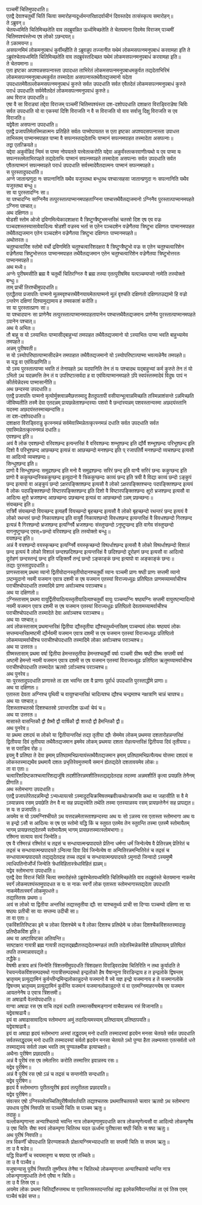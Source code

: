 
पञ्चमीं चितिमुपदधाति॥  
एतद्वै देवाश्चतुर्थीं चितिं चित्वा समारोहन्यदूर्ध्वमन्तरिक्षादर्वाचीनं दिवस्तदेव तत्संस्कृत्य समारोहन्॥  
ते ऽब्रुवन्॥  
चेतयध्वमिति चितिमिच्छतेति वाव तदब्रुवन्नित ऊर्ध्वमिच्छतेति ते चेतयमाना दिवमेव विराजम् पञ्चमीं चितिमपश्यंस्तेभ्य एष लोको ऽछन्दयत्॥  
ते ऽकामयन्त॥  
असपत्नमिमं लोकमनुपबाधं कुर्वीमहीति ते ऽब्रुवन्नुप तज्जानीत यथेमं लोकमसपत्नमनुपबाधं करवामहा इति ते ऽब्रुवंश्चेतयध्वमिति चितिमिच्छतेति वाव तदब्रुवंस्तदिच्छत यथेमं लोकमसपत्नमनुपबाधं करवामहा इति॥  
ते चेतयमानाः॥  
एता इष्टका अपश्यन्नसपत्नास्ता उपादधत ताभिरेतं लोकमसपत्नमनुपबाधमकुर्वत तद्यदेताभिरिमं लोकमसपत्नमनुपबाधमकुर्वत तस्मादेता असपत्नास्तथेवैतद्यजमानो यदेता उपदधातमेवैतल्लोकमसपत्नमनुपबाधं कुरुते सर्वत उपदधाति सर्वत एवैतदेतं लोकमसपत्नमनुपबाधं कुरुते परार्ध उपदधाति सर्वमेवैतदेतं लोकमसपत्नमनुपवाधं कुरुते॥  
अथ विराज उपदधाति॥  
एषा वै सा विराड्यां तद्देवा विराजम् पञ्चमीं चितिमपश्यंस्ता दश-दशोपदधाति दशाक्षरा विराड्विराडेषा चिविः सर्वत उपदधाति यो वा एकस्यां दिशि विराजति न वै स विराजति यो वाव सर्वासु दिक्षु विराजति स एव विराजति॥  
यद्वेवैता असपत्ना उपदधाति॥  
एतद्वै प्रजापतिमेतस्मिन्नात्मनः प्रतिहिते सर्वतः पाप्मोपायतत स एता इष्टका अपश्यदसपत्नास्ता उपाधत्त ताभिस्तम् पाप्मानमपाहत पाप्मा वै सपत्नस्तद्यदेताभिः पाप्मानं सपत्नमपाहत तस्मादेता असपत्नाः॥  
तद्वा एतत्क्रियते॥  
यद्देवा अकुर्वन्निदं न्विमं स पाप्मा नोपयतते यत्त्वेतत्करोति यद्देवा अकुर्वंस्तत्करवाणीत्यथो य एव पाप्मा यः सपत्नस्तमेताभिरपहते तद्यदेताभिः पाप्मानं सपत्नमपहते तस्मादेता असपत्नाः सर्वत उपदधाति सर्वत एवैतत्पाप्मानं सपत्नमपहते परार्ध उपदधाति सर्वस्मादेवैतदात्मनः पाप्मानं सपत्नमपहते॥  
स पुरस्तादुपदधाति॥  
अग्ने जातान्प्रणुदा नः सपत्नानिति यथैव यजुस्तथा बन्धुरथ पश्चात्सहसा जातान्प्रणुदा नः सपत्नानिति यथैव यजुस्तथा बन्धुः॥  
सा या पुरस्तादग्निः सा॥  
या पश्चादग्निः साग्निनैव तत्पुरस्तात्पाप्मानमपाहताग्निना पश्चात्तथैवैतद्यजमानो ऽग्निनैव पुरस्तात्पाप्मानमपहते ऽग्निना पश्चात्॥  
अथ दक्षिणतः॥  
षोडशी स्तोम ओजो द्रविणमित्येकादशाक्षरा वै त्रिष्टुप्त्रैष्टुभमन्तरिक्षं चतस्रो दिश एष एव वज्रः पञ्चदशस्तस्यासावेवादित्यः षोडशी वज्रस्य भर्ता स एतेन पञ्चदशेन वज्रेणैतया त्रिष्टुभा दक्षिणतः पाप्मानमपाहत तथैवैतद्यजमान एतेन पञ्चदशेन वज्रेणैतया त्रिष्टुभा दक्षिणतः पाप्मानमपहते॥  
अथोत्तरतः॥  
चतुश्चत्वारिंश स्तोमो वर्चो द्रविणमिति चतुश्चत्वारिंशदक्षरा वै त्रिष्टुप्त्रैष्टुभो वज्रः स एतेन चतुश्चत्वारिंशेन वज्रेणैतया त्रिष्टुभोत्तरतः पाप्मानमपाहत तथैवैतद्यजमान एतेन चतुश्चत्वारिंशेन वज्रेणैतया त्रिष्टुभोत्तरतः पाप्मानमपहते॥  
अथ मध्ये॥  
अग्नेः पुरीषमसीति ब्रह्म वै चतुर्थी चितिरग्निरु वै ब्रह्म तस्या एतत्पुरीषमिव यत्पञ्चम्यप्सो नामेति तस्योक्तो बन्धुः॥  
ताम् प्राचीं तिरश्चीमुपदधाति॥  
एतद्धैतया प्रजापतिः पाप्मनो मूलमवृश्चत्तथैवैनयायमेतत्पाप्मनो मूलं वृश्चति दक्षिणतो दक्षिणतउद्यामो हि वज्रो ऽन्तरेण दक्षिणां दिश्यामुद्यामाय ह तमवकाशं करोति॥  
सा या पुरस्तात्प्राणः सा॥  
या पश्चादपानः सा प्राणेनैव तत्पुरस्तात्पाप्मानमपाहतापानेन पश्चात्तथैवैतद्यजमानः प्राणेनैव पुरस्तात्पाप्मानमपहते ऽपानेन पश्चात्॥  
अथ ये अभितः॥  
तौ बाहू स यो ऽस्याभितः पाप्मासीद्बाहुभ्यां तमपाहत तथैवैतद्यजमानो यो ऽस्याभितः पाप्मा भवति बाहुभ्यामेव तमपहते॥  
अन्नम् पुरीषवती॥  
स यो ऽस्योपरिष्ठात्पाप्मासीदन्नेन तमपाहात तथैवैतद्यजमानो यो ऽस्योपरिष्टात्पाप्मा भवत्यन्नेनैव तमपहते॥  
स यद्ध वा एवंवित्प्राणिति॥  
यो ऽस्य पुरस्तात्पाप्मा भवति तं तेनापहते ऽथ यदपानिति तेन तं यः पश्चादथ यद्बाहुभ्यां कर्म कुरुते तेन तं यो ऽभितो ऽथ यदन्नमत्ति तेन तं य उपरिष्टात्सर्वदा ह वा एवंवित्पाप्मानमपहते ऽपि स्वपंस्तस्मादेवं विदुषः पापं न कीर्तयेन्नेदस्य पाप्मासानीति॥  
अथ छन्दस्या उपदधाति॥  
एतद्वै प्रजापतिः पाप्मनो मृत्योर्मुक्त्वान्नमैछत्तस्मादु हैतदुपतापी वसीयान्भूत्वान्नमिच्छति तस्मिन्नाशंसन्ते ऽन्नमिच्छति जीविष्यतीति तस्मै देवा एतदन्नम् प्रायछन्नेताश्छन्दस्याः पशवो वै छन्दांस्यन्नम् पशवस्तान्यस्मा अछदयंस्तानि यदस्मा अछदयंस्तस्माच्छन्दांसि॥  
ता दश-दशोपदधाति॥  
दशाक्षरा विराड्विराडु कृत्स्नमन्नं सर्वमेवास्मिन्नेतत्कृत्स्नमन्नं दधाति सर्वत उपदधाति सर्वत एवास्मिन्नेतत्कृत्स्नमन्नं दधाति॥  
एवश्छन्द इति॥  
अयं वै लोक एवश्छन्दो वरिवश्छन्द इत्यन्तरिक्षं वै वरिवश्छन्दः शम्भूश्छन्द इति द्यौर्वै शम्भूश्छन्दः परिभूश्छन्द इति दिशो वै परिभूश्छन्द आछच्छन्द इत्यन्नं वा आछच्छन्दो मनश्छन्द इति प् रजापतिर्वै मनश्छन्दो व्यचश्छन्द इत्यसौ वा आदित्यो व्यचश्छन्दः॥  
सिन्धुश्छन्द इति॥  
प्राणो वै सिन्धुश्छन्दः समुद्रश्छन्द इति मनो वै समुद्रश्छन्दः सरिरं छन्द इति वाग्वै सरिरं छन्दः ककुप्छन्द इति प्राणो वै ककुप्छन्दस्त्रिककुप्छन्द इत्युदानो वै त्रिककुप्छन्दः काव्यं छन्द इति त्रयी वै विद्या काव्यं छन्दो ऽङ्कुपं छन्द इत्यापो वा अङ्कुपं छन्दो ऽक्षरपङ्क्तिश्छन्द इत्यसौ वै लोको ऽक्षरपङ्क्तिश्चन्दः पदपङ्क्तिश्छन्द इत्ययं वै लोकः पदपङ्क्तिश्छन्दो विष्टारपङ्क्तिश्छन्द इति दिशो वै विष्टारपङ्क्तिश्छन्दः क्षुरो भ्रजश्छन्द इत्यसौ वा आदित्यः क्षुरो भ्रजश्छन्द आछच्छन्दः प्रछच्छन्द इत्यन्नं वा आछच्छन्दो ऽन्नम् प्रछच्छन्दः॥  
संयच्छन्द इति॥  
रात्रिर्वै संयच्छन्दो वियच्छन्द इत्यहर्वै वियच्छन्दो बृहच्छन्द इत्यसौ वै लोको बृहच्छन्दो रथन्तरं छन्द इत्ययं वै लोको रथन्तरं छन्दो निकायश्छन्द इति वायुर्वै निकायश्छन्दो विवधश्छन्द इत्यन्तरिक्षं वै विवधश्छन्दो गिरश्छन्द इत्यन्नं वै गिरश्छन्दो भ्रजश्छन्द इत्यग्निर्वै भ्रजश्छन्दः संस्तुप्छन्दो ऽनुष्टुप्छन्द इति वागेव संस्तुप्छन्दो वागनुष्टुप्छन्द एवस्=छन्दो वरिवश्छन्द इति तस्योक्तो बन्धुः॥  
वयश्छन्द इति॥  
अन्नं वै वयश्छन्दो वयस्कृच्छन्द इत्यग्निर्वै वयस्कृच्छन्दो विष्पर्धाश्छन्द इत्यसौ वै लोको विष्पर्धाश्छन्दो विशालं छन्द इत्ययं वै लोको विशालं छन्दश्छदिश्छन्द इत्यन्तरिक्षं वै छदिश्छन्दो दूरोहणं छन्द इत्यसौ वा आदित्यो दूरोहणं छन्दस्तन्द्रं छन्द इति पङ्क्तिर्वै तन्द्रं छन्दो ऽङ्काङ्कं छन्द इत्यापो वा अङ्काङ्कं छन्दः॥  
तद्याः पुरस्तादुपदधाति॥  
प्राणस्तासाम् प्रथमा व्यानो द्वितीयोदानस्तृतीयोदानश्चतुर्थी व्यानः पञ्चमी प्राणः षष्ठी प्राणः सप्तमी व्यानो ऽष्टम्युदानो नवमी यजमान एवात्र दशमी स एष यजमान एतस्यां विराज्यध्यूढः प्रतिष्ठितः प्राणमय्यामर्वाचीश्च पराचीश्चोपदधाति तस्मादिमे प्राणा अर्वाञ्चश्च पराञ्चश्च॥  
अथ या दक्षिणतो॥  
ऽग्निस्तासाम् प्रथमा वायुर्द्वितीयादित्यस्तृतीयादित्यश्चतुर्थी वायुः पञ्चम्यग्निः षष्ठ्यग्निः सप्तमी वायुरष्टम्यादित्यो नवमी यजमान एवात्र दशमी स एष यजमान एतस्यां विराज्यधूढः प्रतिष्ठितो देवतामय्यामर्वाचीश्च पराचीश्चोपदधाति तस्मादेते देवा अर्वाञ्चश्च पराञ्चश्च॥  
अथ याः पश्चात्॥  
अयं लोकस्तासाम् प्रथमान्तरिक्षं द्वितीया द्यौस्तृतीया द्यौश्चतुर्थ्यन्तरिक्षम् पञ्चम्ययं लोकः षष्ठ्ययं लोकः सप्तम्यन्तरिक्षमष्टमी द्यौर्नवमी यजमान एवात्र दशमी स एष यजमान एतस्यां विराज्यध्यूढः प्रतिष्ठितो लोकमय्यामर्वाचीश्च पराचीश्चोपदधाति तस्मादिमे लोका अर्वाञ्चश्च पराञ्चश्च॥  
अथ या उत्तरतः॥  
ग्रीष्मस्तासाम् प्रथमा वर्षा द्वितीया हेमन्तस्तृतीया हेमन्तश्चतुर्थी वर्षाः पञ्चमी ग्रीष्मः षष्ठी ग्रीष्मः सप्तमी वर्षा अष्टमी हेमन्तो नवमी यजमान एवात्र दशमी स एष यजमान एतस्यां विराज्यध्यूढः प्रतिष्ठित ऋतुमय्यामर्वाचीश्च पराचीश्चोपदधाति तस्मादेत ऋतवो ऽर्वाञ्चश्च पराञ्चश्च॥  
अथ पुनरेव॥  
याः पुरस्तादुपदधाति प्राणास्ते ता दश भवन्ति दश वै प्राणाः पूर्वार्ध उपदधाति पुरस्ताद्धीमे प्राणाः॥  
अथ या दक्षिणतः॥  
एतास्ता देवता अग्निश्च पृथिवी च वायुश्चान्तरिक्षं चादित्यश्च द्यौश्च चन्द्रमाश्च नक्षत्राणि चान्नं चापश्च॥  
अथ याः पश्चात्॥  
दिशस्ताश्चतस्रो दिशश्चतस्रो ऽवान्तरदिश ऊर्ध्वा चेयं च॥  
अथ या उत्तरतः॥  
मासास्ते वासन्तिकौ द्वौ ग्रैष्मौ द्वौ वार्षिकौ द्वौ शारदौ द्वौ हैमन्तिकौ द्वौ॥  
अथ पुनरेव॥  
या प्रथमा दशदयं स लोको या द्वितीयान्तरिक्षं तद्या तृतीया द्यौः सेममेव लोकम् प्रथमया दशतारोहन्नन्तरिक्षं द्वितीयया दिवं तृतीयया तथैवैतद्यजमान इममेव लोकम् प्रथमया दशता रोहत्यन्तरिक्षं द्वितीयया दिवं तृतीयया॥  
स स पराङिव रोहः॥  
इयमु वै प्रतिष्ठा ते देवा इमाम् प्रतिष्ठामभिप्रत्यायंस्तथैवैतद्यजमान इमाम् प्रतिष्ठामभिप्रत्यैत्यथ योत्तमा दशदयं स लोकस्तस्माद्यथैव प्रथमायै दशतः प्रभृतिरेवमुत्तमायै समानं ह्येतद्यदेते दशतावयमेव लोकः॥  
ता वा एताः॥  
चत्वारिंशदिष्टकाश्चत्वारिंशद्यजूंषि तदशीतिरन्नमशीतिस्तद्यद्यदेतदाह तदस्मा अन्नमशीतिं कृत्वा प्रयछति तेनैनम् प्रीणाति॥  
अथ स्तोमभागा उपदधाति॥  
एतद्वै प्रजापतेरेतदन्नमिन्द्रो ऽभ्यध्यायत्सो ऽस्मादुदचिक्रमिषत्तमब्रवीत्कथोत्क्रामसि कथा मा जहासीति स वै मे ऽस्यान्नस्य रसम् प्रयछेति तेन वै मा सह प्रपद्यस्वेति तथेति तस्मा एतस्यान्नस्य रसम् प्रायछत्तेनैनं सह प्रापद्यत॥  
स यः स प्रजापतिः॥  
अयमेव स यो ऽयमग्निश्चीयते ऽथ यत्तदन्नमेतास्ताश्छन्दस्या अथ यः सो ऽन्नस्य रस एतास्ता स्तोमभागा अथ यः स इन्द्रो ऽसौ स आदित्यः स एष एव स्तोमो यद्धि किं च स्तुवत एतमेव तेन स्तुवन्ति तस्मा एतस्मै स्तोमायैतम् भागम् प्रायछत्तद्यदेतस्मै स्तोमायैतम् भागम् प्रायछत्तस्मात्स्तोमभागाः॥  
रश्मिना सत्याय सत्यं जिन्वेति॥  
एष वै रश्मिरन्नं रश्मिरेतं च तद्रसं च सन्धायात्मन्प्रपादयते प्रेतिना धर्मणा धर्मं जिन्वेत्येष वै प्रेतिरन्नम् प्रेतिरेतं च तद्रसं च सन्धायात्मन्प्रपादयते ऽन्वित्या दिवा दिवं जिन्वेत्येष वा अन्वितिरन्नमन्वितिरेतं च तद्रसं च सन्धायात्मन्प्रपादयते तद्यद्यदेतदाह तच्च तद्रसं च सन्धायात्मन्प्रपादयते ऽमुनादो जिन्वादो ऽस्यमुष्मै त्वाधिपतिनोर्जोर्जं जिन्वेति त्रेधाविहितास्त्रेधाविहितं ह्यन्नम्॥  
यद्वेव स्तोमभागा उपदधाति॥  
एतद्वै देवा विराजं चितिं चित्वा समारोहंस्ते ऽब्रुवंश्चेतयध्वमिति चितिमिच्छतेति वाव तदब्रुवंस्ते चेतयमाना नाकमेव स्वर्गं लोकमपश्यंस्तमुपादधत स यः स नाकः स्वर्गो लोक एतास्ता स्तोमभागास्तद्यदेता उपदधाति नाकमेवैतत्स्वर्गं लोकमुपधत्ते॥  
तद्यास्तिस्रः प्रथमाः॥  
अयं स लोको या द्वितीया अन्तरिक्षं तद्यास्तृतीया द्यौः सा याश्चतुर्थ्यः प्राची सा दिग्याः पञ्चम्यो दक्षिणा सा याः षष्ठ्यः प्रतीची सा याः सप्तम्य उदीची सा॥  
ता वा एताः॥  
एकविंशतिरिष्टका इमे च लोका दिशश्चेमे च वै लोका दिशश्च प्रतिष्ठेमे च लोका दिशश्चैकविंशस्तस्मादाहुः प्रतिष्ठैकविंश इति॥  
अथ या अष्टाविष्टका अतियन्ति॥  
साष्टाक्षरा गायत्री ब्रह्म गायत्री तद्यत्तद्ब्रह्मैतत्तद्यदेतन्मण्डलं तपति तदेतस्मिन्नेकविंशे प्रतिष्ठायाम् प्रतिष्ठितं तपति तस्मान्नावपद्यते॥  
तद्धैके॥  
वेषश्रीः क्षत्राय क्षत्रं जिन्वेति त्रिंशत्तमीमुपदधति त्रिंशदक्षरा विराड्विराडेषा चितिरिति न तथा कुर्यादति ते रेचयन्त्येकविंशसम्पदमथो गायत्रीसम्पदमथो इन्द्रलोको हैष यैषान्यूना विराडिन्द्राय ह त इन्द्रलोके द्विषन्तम् भ्रातृव्यम् प्रत्युद्यामिनं कुर्वन्तीन्द्रमिन्द्रलोकान्नुदन्ते यजमानो वै स्वे यज्ञ इन्द्रो यजमानाय ह ते यजमानलोके द्विषन्तम् भ्रातृव्यम् प्रत्युद्यामिनं कुर्वन्ति यजमानं यजमानलोकान्नुदन्ते यं वा एतमग्निमाहरन्त्येष एव यजमान आयतनेनैष उ एवात्र त्रिंशत्तमी॥  
ता अषाढायै वेलयोपदधाति॥  
वाग्वा अषाढा रस एष वाचि तद्रसं दधाति तस्मात्सर्वेषामङ्गानां वाचैवान्नस्य रसं विजानाति॥  
यद्वेवाषाढायै॥  
इयं वा अषाढासावादित्य स्तोमभागा अमुं तदादित्यमस्याम् प्रतिष्ठायाम् प्रतिष्ठापयति॥  
यद्वेवाषाढायै॥  
इयं वा अषाढा हृदयं स्तोमभागा अस्यां तद्धृदयम् मनो दधाति तस्मादस्यां हृदयेन मनसा चेतयते सर्वत उपदधाति सर्वतस्तद्धृदयम् मनो दधाति तस्मादस्यां सर्वतो हृदयेन मनसा चेतयते ऽथो पुण्या हैता लक्ष्म्यस्ता एतत्सर्वतो धत्ते तस्माद्यस्य सर्वतो लक्ष्म भवति तम् पुण्यलक्ष्मीक इत्याचक्षते॥  
अथैनाः पुरीषेण प्रछादयति॥  
अन्नं वै पुरीषं रस एष तमेतत्तिरः करोति तस्मात्तिर इवान्नस्य रसः॥  
यद्वेव पुरीषेण॥  
अन्नं वै पुरीषं रस एषो ऽन्नं च तद्रसं च सन्तनोति सन्दधाति॥  
यद्वेव पुरीषेण॥  
हृदयं वै स्तोमभागाः पुरीतत्पुरीषं हृदयं तत्पुरीतता प्रछादयति॥  
यद्वेव पुरीषेण॥  
संवत्सर एषो ऽग्निस्तमेतच्चितिपुरीषैर्व्यावर्तयति तद्याश्चतस्रः प्रथमाश्चितयस्ते चत्वार ऋतवो ऽथ स्तोमभागा उपधाय पुरीषं निवपति सा पञ्चमी चितिः स पञ्चम ऋतुः॥  
तदाहुः॥  
यल्लोकम्पृणान्ता अन्याश्चितयो भवन्ति नात्र लोकम्पृणामुपदधाति कात्र लोकम्पृणेत्यसौ वा आदित्यो लोकम्पृणैष उ एषा चितिः सैषा स्वयं लोकम्पृणा चितिरथ यदत ऊर्ध्वमा पुरीषात्सा षष्ठी चितिः स षष्ठ ऋतुः॥  
अथ पुरीषं निवपति॥  
तत्र विकर्णीं चोपदधाति हिरण्यशकलैः प्रोक्षत्यग्निमभ्यादधाति सा सप्तमी चितिः स सप्तम ऋतुः॥  
ता उ वै षडेव॥  
यद्धि विकर्णी च स्वयमातृणा च षष्ठ्या एव तच्चितेः॥  
ता उ वै पञ्चैव॥  
यजुषान्यासु पुरीषं निवपति तूष्णीमत्र तेनैषा न चितिरथो लोकम्पृणान्ता अन्याश्चितयो भवन्ति नात्र लोकन्पृणामुपधाति तेनो एवैषा न चितिः॥  
ता उ वै तिस्र एव॥  
अयमेव लोकः प्रथमा चितिर्द्यौरुत्तमाथ या एतास्तिस्रस्तदन्तरिक्षं तद्वा इदमेकमिवैवान्तरिक्षं ता एवं तिस्र एवम् पञ्चैवं षडेवं सप्त॥  
